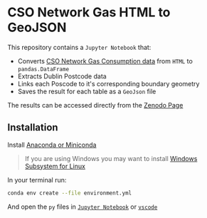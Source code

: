 # CSO Network Gas HTML to GeoJSON

This repository contains a `Jupyter Notebook` that:

- Converts [CSO Network Gas Consumption data](https://www.cso.ie/en/releasesandpublications/er/ngc/networkedgasconsumption2019/) from `HTML` to `pandas.DataFrame`
- Extracts Dublin Postcode data
- Links each Poscode to it's corresponding boundary geometry
- Saves the result for each table as a `GeoJson` file

The results can be accessed directly from the [Zenodo Page](https://zenodo.org/record/4545792)

## Installation

Install [Anaconda or Miniconda](https://docs.conda.io/projects/conda/en/latest/user-guide/install/index.html#installing-conda-on-a-system-that-has-other-python-installations-or-packages)

> If you are using Windows you may want to install [Windows Subsystem for Linux](https://docs.microsoft.com/en-us/windows/wsl/install-win10)

In your terminal run:
```bash
conda env create --file environment.yml 
```

And open the `py` files in [`Jupyter Notebook`](https://jupyter.org/) or [`vscode`](https://code.visualstudio.com/) 